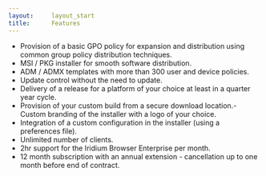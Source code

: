```yaml
---
layout:		layout_start
title:		Features
---
```

- Provision of a basic GPO policy for expansion and distribution using common group policy distribution techniques.
- MSI / PKG installer for smooth software distribution.
- ADM / ADMX templates with more than 300 user and device policies.
- Update control without the need to update.
- Delivery of a release for a platform of your choice at least in a quarter year cycle.
- Provision of your custom build from a secure download location.- Custom branding of the installer with a logo of your choice.
- Integration of a custom configuration in the installer (using a preferences file).
- Unlimited number of clients.
- 2hr support for the Iridium Browser Enterprise per month.
- 12 month subscription with an annual extension - cancellation up to one month before end of contract.